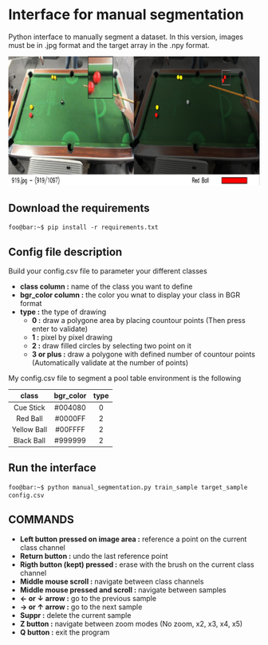 # Interface for manual segmentation
Python interface to manually segment a dataset. In this version, images must be in .jpg format and the target array in the .npy format.

![screen.png](screen.png)

## Download the requirements

```console
foo@bar:~$ pip install -r requirements.txt
```

## Config file description

Build your config.csv file to parameter your different classes

- **class column :** name of the class you want to define
- **bgr_color column :** the color you wnat to display your class in BGR format
- **type :** the type of drawing 
  - **0 :** draw a polygone area by placing countour points (Then press enter to validate)
  - **1 :** pixel by pixel drawing
  - **2 :** draw filled circles by selecting two point on it
  - **3 or plus :** draw a polygone with defined number of countour points (Automatically validate at the number of points)

My config.csv file to segment a pool table environment is the following

| **class** | **bgr_color**  | **type** |
| :---:   | :-: | :-: |
| Cue Stick | #004080 | 0 |
| Red Ball | #0000FF | 2 |
| Yellow Ball | #00FFFF | 2 |
| Black Ball | #999999 | 2 |

## Run the interface

```console
foo@bar:~$ python manual_segmentation.py train_sample target_sample config.csv
```


## COMMANDS

- **Left button pressed on image area :** reference a point on the current class channel
- **Return button :** undo the last reference point
- **Rigth button (kept) pressed :** erase with the brush on the current class channel
- **Middle mouse scroll :** navigate between class channels
- **Middle mouse pressed and scroll :** navigate between samples
- **← or ↓ arrow :** go to the previous sample
- **→ or ↑ arrow :** go to the next sample
- **Suppr :** delete the current sample
- **Z button :** navigate between zoom modes (No zoom, x2, x3, x4, x5)
- **Q button :** exit the program



